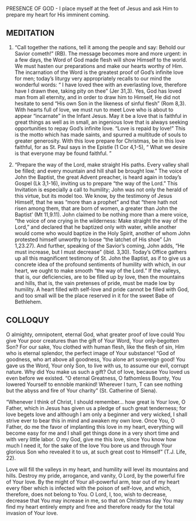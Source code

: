 PRESENCE OF GOD - I place myself at the feet of Jesus and ask Him to prepare my heart for His imminent coming.

## MEDITATION

1. “Call together the nations, tell it among the people and say: Behold our Savior cometh!” (RB). The message becomes more and more urgent: in a few days, the Word of God made flesh will show Himself to the world. We must hasten our preparations and make our hearts worthy of Him. The incarnation of the Word is the greatest proof of God’s infinite love for men; today’s liturgy very appropriately recalls to our mind the wonderful words: “ I have loved thee with an everlasting love, therefore have I drawn thee, taking pity on thee” (Jer 31,3). Yes, God has loved man from all eternity, and in order to draw him to Himself, He did not hesitate to send “His own Son in the likeness of sinful flesh” (Rom 8,3). With hearts full of love, we must run to meet Love who is about to appear “incarnate” in the Infant Jesus. May it be a love that is faithful in great things as well as in small, an ingenious love that is always seeking opportunities to repay God’s infinite love. “Love is repaid by love!” This is the motto which has made saints, and spurred a multitude of souls to greater generosity. With this love prepare for Christmas, be in this love faithful, for as St. Paul says in the Epistle (1 Cor 4,1-5), “ What we desire is that everyone may be found faithful. ” 

2. “Prepare the way of the Lord, make straight His paths. Every valley shall be filled; and every mountain and hill shall be brought low.” The voice of John the Baptist, the great Advent preacher, is heard again in today’s Gospel (Lk 3,1-16), inviting us to prepare “the way of the Lord.” This Invitation is especially a call to humility; John was not only the herald of this virtue, but its model too. We know, by the testimony of Jesus Himself, that he was “more than a prophet” and that “there hath not risen among them, that are born of women, a greater than John the Baptist’ (Mt 11,9.11). John claimed to be nothing more than a mere voice, “the voice of one crying in the wilderness: Make straight the way of the Lord,” and declared that he baptized only with water, while another would come who would baptize in the Holy Spirit, another of whom John protested himself unworthy to loose “the latchet of His shoe” (Jn 1,23.27). And further, speaking of the Savior’s coming, John adds, “He must increase, but I must decrease” (ibid. 3,30). Today’s Office gathers up all this magnificent testimony of St. John the Baptist, as if to give us a concrete idea of the profound sentiments of humility with which, in our heart, we ought to make smooth “the way of the Lord.” If the valleys, that is, our deficiencies, are to be filled up by love, then the mountains and hills, that is, the vain pretenses of pride, must be made low by humility. A heart filled with self-love and pride cannot be filled with God, and too small will be the place reserved in it for the sweet Babe of Bethlehem.

## COLLOQUY

O almighty, omnipotent, eternal God, what greater proof of love could You give Your poor creatures than the gift of Your Word, Your only-begotten Son? For our sake, You clothed with human flesh, like the flesh of sin, Him who is eternal splendor, the perfect image of Your substance! “God of goodness, who art above all goodness, You alone art sovereign good! You gave us the Word, Your only Son, to live with us, to assume our evil, corrupt nature. Why did You make us such a gift? Out of love, because You loved us even before we existed. “O eternal Greatness, O fathomless Bounty, You lowered Yourself to ennoble mankind! Wherever I turn, T can see nothing but the abyss and fire of Your charity” (St. Catherine of Siena). 

“Whenever I think of Christ, I should remember... how great is Your love, O Father, which in Jesus has given us a pledge of such great tenderness; for love begets love and although I am only a beginner and very wicked, I shall strive ever to bear this in mind and awaken my own love. Once You, O Father, do me the favor of implanting this love in my heart, everything will become easy for me and I shall get things done in a very short time and with very little labor. O my God, give me this love, since You know how much I need it, for the sake of the love You bore us and through Your glorious Son who revealed it to us, at such great cost to Himself” (T.J. Life, 22).

Love will fill the valleys in my heart, and humility will level its mountains and hills. Destroy my pride, arrogance, and vanity, O Lord, by the powerful fire of Your love. By the might of Your all-powerful arm, tear out of my heart every fiber which is infected with the poison of self-love, and which, therefore, does not belong to You. O Lord, I, too, wish to decrease, decrease that You may increase in me, so that on Christmas day You may find my heart entirely empty and free and therefore ready for the total invasion of Your love.